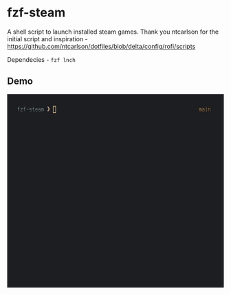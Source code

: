 # fzf-steam
A shell script to launch installed steam games.
Thank you ntcarlson for the initial script and inspiration - https://github.com/ntcarlson/dotfiles/blob/delta/config/rofi/scripts

Dependecies - `fzf lnch`

## Demo

<img src="./fzfsteam.gif" alt="fzf-steam demo" height="450"> 
